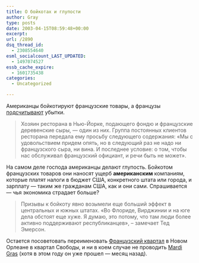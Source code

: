 ```yaml
---
title: О бойкотах и глупости
author: Gray
type: posts
date: 2003-04-15T08:59:48+00:00
excerpt:
url: /2890
dsq_thread_id:
  - 2308554640
esml_socialcount_LAST_UPDATED:
  - 1497074527
essb_cache_expire:
  - 1601735438
categories:
  - Uncategorized

---
```








Американцы бойкотируют французские товары, а французы <a href="http://inopressa.ru/details.html?id=12118" target="_blank">подсчитывают</a> убытки.

> Хозяин ресторана в Нью-Йорке, подающего фондю и французские деревенские сыры, &#8212; один из них. Группа постоянных клиентов ресторана передала ему просьбу следующего содержания: &#171;Мы с удовольствием придем опять, но в следующий раз не надо ни французского сыра, ни вина. И последнее условие: о том, чтобы нас обслуживал французский официант, и речи быть не может&#187;.

На самом деле господа американцы делают глупость. Бойкотом французских товаров они наносят ущерб **американским** компаниям, которые платят налоги в бюджет США, конкретного штата или города, и зарплату &#8212; таким же гражданам США, как и они сами. Спрашивается &#8212; чья экономика страдает больше?

> Призывы к бойкоту явно возымели еще больший эффект в центральных и южных штатах. &#171;Во Флориде, Вирджинии и на юге дела обстоят еще хуже. Я думаю, это потому, что там люди более активно поддерживают республиканцев&#187;, – замечает Тед Эмерсон.

Остается посоветовать переименовать <a href="http://www.palmersguide.com/frenchquarter/no_guide_map.html" target="_blank">Французский квартал</a> в Новом Орлеане в квартал Свободы, и ни в коем случае не проводить <a href="http://www.mardigras.com/" target="_blank">Mardi Gras</a> (хотя в этом году он уже прошел &#8212; месяц назад).
